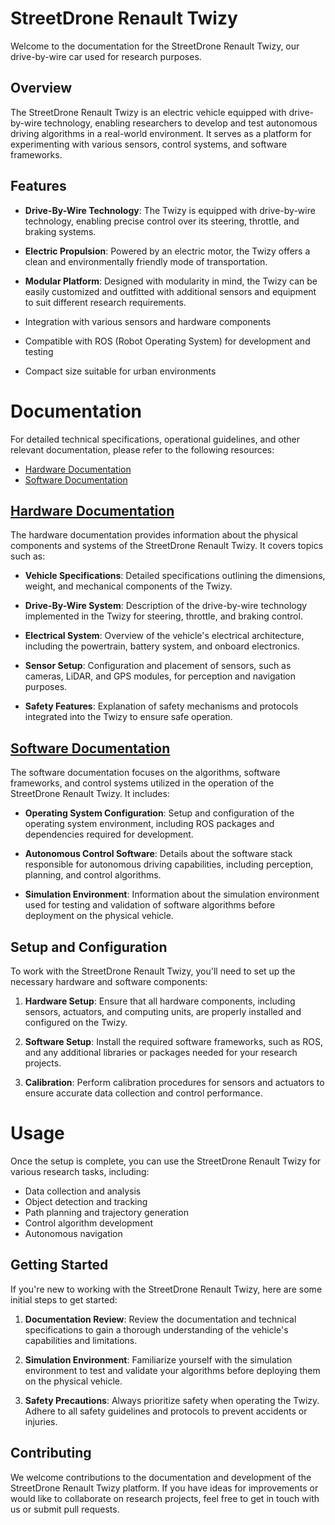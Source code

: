 # StreetDrone Renault Twizy

Welcome to the documentation for the StreetDrone Renault Twizy, our drive-by-wire car used for research purposes.

## Overview

The StreetDrone Renault Twizy is an electric vehicle equipped with drive-by-wire technology, enabling researchers to develop and test autonomous driving algorithms in a real-world environment. It serves as a platform for experimenting with various sensors, control systems, and software frameworks.

## Features

- **Drive-By-Wire Technology**: The Twizy is equipped with drive-by-wire technology, enabling precise control over its steering, throttle, and braking systems.
  
- **Electric Propulsion**: Powered by an electric motor, the Twizy offers a clean and environmentally friendly mode of transportation.

- **Modular Platform**: Designed with modularity in mind, the Twizy can be easily customized and outfitted with additional sensors and equipment to suit different research requirements.

- Integration with various sensors and hardware components
- Compatible with ROS (Robot Operating System) for development and testing
- Compact size suitable for urban environments

# Documentation

For detailed technical specifications, operational guidelines, and other relevant documentation, please refer to the following resources:

- [Hardware Documentation](hardware/README.md)
- [Software Documentation](software/README.md)

## [Hardware Documentation](hardware/README.md)

The hardware documentation provides information about the physical components and systems of the StreetDrone Renault Twizy. It covers topics such as:

- **Vehicle Specifications**: Detailed specifications outlining the dimensions, weight, and mechanical components of the Twizy.

- **Drive-By-Wire System**: Description of the drive-by-wire technology implemented in the Twizy for steering, throttle, and braking control.

- **Electrical System**: Overview of the vehicle's electrical architecture, including the powertrain, battery system, and onboard electronics.

- **Sensor Setup**: Configuration and placement of sensors, such as cameras, LiDAR, and GPS modules, for perception and navigation purposes.

- **Safety Features**: Explanation of safety mechanisms and protocols integrated into the Twizy to ensure safe operation.

## [Software Documentation](software/README.md)

The software documentation focuses on the algorithms, software frameworks, and control systems utilized in the operation of the StreetDrone Renault Twizy. It includes:

- **Operating System Configuration**: Setup and configuration of the operating system environment, including ROS packages and dependencies required for development.

- **Autonomous Control Software**: Details about the software stack responsible for autonomous driving capabilities, including perception, planning, and control algorithms.

- **Simulation Environment**: Information about the simulation environment used for testing and validation of software algorithms before deployment on the physical vehicle.

## Setup and Configuration

To work with the StreetDrone Renault Twizy, you'll need to set up the necessary hardware and software components:

1. **Hardware Setup**: Ensure that all hardware components, including sensors, actuators, and computing units, are properly installed and configured on the Twizy.

2. **Software Setup**: Install the required software frameworks, such as ROS, and any additional libraries or packages needed for your research projects.

3. **Calibration**: Perform calibration procedures for sensors and actuators to ensure accurate data collection and control performance.

# Usage

Once the setup is complete, you can use the StreetDrone Renault Twizy for various research tasks, including:

- Data collection and analysis
- Object detection and tracking
- Path planning and trajectory generation
- Control algorithm development
- Autonomous navigation

## Getting Started

If you're new to working with the StreetDrone Renault Twizy, here are some initial steps to get started:

1. **Documentation Review**: Review the documentation and technical specifications to gain a thorough understanding of the vehicle's capabilities and limitations.

2. **Simulation Environment**: Familiarize yourself with the simulation environment to test and validate your algorithms before deploying them on the physical vehicle.

3. **Safety Precautions**: Always prioritize safety when operating the Twizy. Adhere to all safety guidelines and protocols to prevent accidents or injuries.

## Contributing

We welcome contributions to the documentation and development of the StreetDrone Renault Twizy platform. If you have ideas for improvements or would like to collaborate on research projects, feel free to get in touch with us or submit pull requests.
